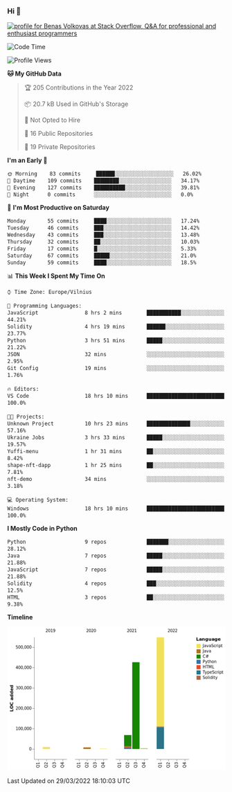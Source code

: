### Hi 👋
<a href="https://stackoverflow.com/users/14954249/benas-volkovas"><img src="https://stackoverflow.com/users/flair/14954249.png?theme=dark" width="208" height="58" alt="profile for Benas Volkovas at Stack Overflow, Q&amp;A for professional and enthusiast programmers" title="profile for Benas Volkovas at Stack Overflow, Q&amp;A for professional and enthusiast programmers"></a>

<!--START_SECTION:waka-->
![Code Time](http://img.shields.io/badge/Code%20Time-629%20hrs%207%20mins-blue)

![Profile Views](http://img.shields.io/badge/Profile%20Views-0-blue)

**🐱 My GitHub Data** 

> 🏆 205 Contributions in the Year 2022
 > 
> 📦 20.7 kB Used in GitHub's Storage 
 > 
> 🚫 Not Opted to Hire
 > 
> 📜 16 Public Repositories 
 > 
> 🔑 19 Private Repositories  
 > 
**I'm an Early 🐤** 

```text
🌞 Morning    83 commits     ██████░░░░░░░░░░░░░░░░░░░   26.02% 
🌆 Daytime    109 commits    ████████░░░░░░░░░░░░░░░░░   34.17% 
🌃 Evening    127 commits    ██████████░░░░░░░░░░░░░░░   39.81% 
🌙 Night      0 commits      ░░░░░░░░░░░░░░░░░░░░░░░░░   0.0%

```
📅 **I'm Most Productive on Saturday** 

```text
Monday       55 commits     ████░░░░░░░░░░░░░░░░░░░░░   17.24% 
Tuesday      46 commits     ███░░░░░░░░░░░░░░░░░░░░░░   14.42% 
Wednesday    43 commits     ███░░░░░░░░░░░░░░░░░░░░░░   13.48% 
Thursday     32 commits     ██░░░░░░░░░░░░░░░░░░░░░░░   10.03% 
Friday       17 commits     █░░░░░░░░░░░░░░░░░░░░░░░░   5.33% 
Saturday     67 commits     █████░░░░░░░░░░░░░░░░░░░░   21.0% 
Sunday       59 commits     ████░░░░░░░░░░░░░░░░░░░░░   18.5%

```


📊 **This Week I Spent My Time On** 

```text
⌚︎ Time Zone: Europe/Vilnius

💬 Programming Languages: 
JavaScript               8 hrs 2 mins        ███████████░░░░░░░░░░░░░░   44.21% 
Solidity                 4 hrs 19 mins       ██████░░░░░░░░░░░░░░░░░░░   23.77% 
Python                   3 hrs 51 mins       █████░░░░░░░░░░░░░░░░░░░░   21.22% 
JSON                     32 mins             ░░░░░░░░░░░░░░░░░░░░░░░░░   2.95% 
Git Config               19 mins             ░░░░░░░░░░░░░░░░░░░░░░░░░   1.76%

🔥 Editors: 
VS Code                  18 hrs 10 mins      █████████████████████████   100.0%

🐱‍💻 Projects: 
Unknown Project          10 hrs 23 mins      ██████████████░░░░░░░░░░░   57.16% 
Ukraine Jobs             3 hrs 33 mins       █████░░░░░░░░░░░░░░░░░░░░   19.57% 
Yuffi-menu               1 hr 31 mins        ██░░░░░░░░░░░░░░░░░░░░░░░   8.42% 
shape-nft-dapp           1 hr 25 mins        ██░░░░░░░░░░░░░░░░░░░░░░░   7.81% 
nft-demo                 34 mins             ░░░░░░░░░░░░░░░░░░░░░░░░░   3.18%

💻 Operating System: 
Windows                  18 hrs 10 mins      █████████████████████████   100.0%

```

**I Mostly Code in Python** 

```text
Python                   9 repos             ███████░░░░░░░░░░░░░░░░░░   28.12% 
Java                     7 repos             █████░░░░░░░░░░░░░░░░░░░░   21.88% 
JavaScript               7 repos             █████░░░░░░░░░░░░░░░░░░░░   21.88% 
Solidity                 4 repos             ███░░░░░░░░░░░░░░░░░░░░░░   12.5% 
HTML                     3 repos             ██░░░░░░░░░░░░░░░░░░░░░░░   9.38%

```


**Timeline**

![Chart not found](https://raw.githubusercontent.com/BenasVolkovas/BenasVolkovas/main/charts/bar_graph.png) 


 Last Updated on 29/03/2022 18:10:03 UTC
<!--END_SECTION:waka-->
